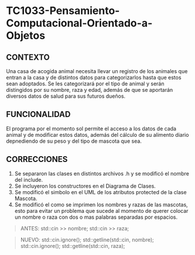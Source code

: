# TC1033-Pensamiento-Computacional-Orientado-a-Objetos

## CONTEXTO
Una casa de acogida animal necesita llevar un registro de los animales que entran a la casa y de distintos datos para categorizarlos hasta que estos sean adoptados. Se les categorizará por el tipo de animal y serán distingidos por su nombre, raza y edad, además de que se aportarán diversos datos de salud para sus futuros dueños. 

## FUNCIONALIDAD 
El programa por el momento sol permite el acceso a los datos de cada animal y de modificar estos datos, además del cálculo de su alimento diario depnediendo de su peso y del tipo de mascota que sea.

## CORRECCIONES
1. Se separaron las clases en distintos archivos .h y se modificó el nombre del include.
2. Se incluyeron los constructores en el Diagrama de Clases.
3. Se modificó el simbolo en el UML de los atributos protected de la clase Mascota.
4. Se modificó el como se imprimen los nombres y razas de las mascotas, esto para evitar un problema que sucede al momento de querer colocar un nombre o raza con dos o mas palabras separadas por espacios.
> ANTES:
  > std::cin >> nombre;
  > std::cin >> raza;

> NUEVO:
  > std::cin.ignore();
  > std::getline(std::cin, nombre);
  > std::cin.ignore();
  > std::getline(std::cin, raza);
